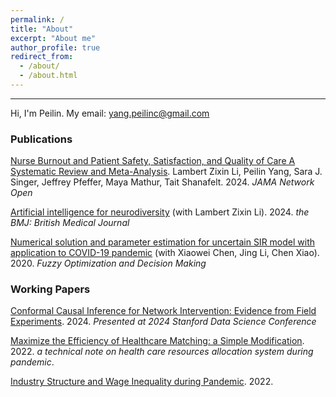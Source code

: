 ```yaml
---
permalink: /
title: "About"
excerpt: "About me"
author_profile: true
redirect_from: 
  - /about/
  - /about.html
---
```

------

Hi, I'm Peilin. My email: yang.peilinc@gmail.com


### Publications

[Nurse Burnout and Patient Safety, Satisfaction, and Quality of Care A Systematic Review and Meta-Analysis](https://jamanetwork.com/journals/jamanetworkopen/fullarticle/2825639). Lambert Zixin Li, Peilin Yang, Sara J. Singer, Jeffrey Pfeffer, Maya Mathur, Tait Shanafelt. 2024.
*JAMA Network Open*

[Artificial intelligence for neurodiversity](https://doi.org/10.1136/bmj.q1384) (with Lambert Zixin Li). 2024. *the BMJ: British Medical Journal*

[Numerical solution and parameter estimation for uncertain SIR model with application to COVID-19 pandemic](https://tteclinc.github.io/peilinyang//files/UncertaintySIR.pdf) (with Xiaowei Chen, Jing Li, Chen Xiao). 2020. *Fuzzy Optimization and Decision Making*


### Working Papers
[Conformal Causal Inference for Network Intervention: Evidence from Field Experiments](https://tteclinc.github.io/peilinyang//files/Conformal_Cluster.pdf). 2024. _Presented at 2024 Stanford Data Science Conference_

[Maximize the Efficiency of Healthcare Matching: a Simple Modification](https://tteclinc.github.io/peilinyang//files/Healthcare_matching.pdf). 2022. _a technical note on health care resources allocation system during pandemic_.

[Industry Structure and Wage Inequality during Pandemic](https://tteclinc.github.io/peilinyang//files/Inequality.pdf). 2022.

